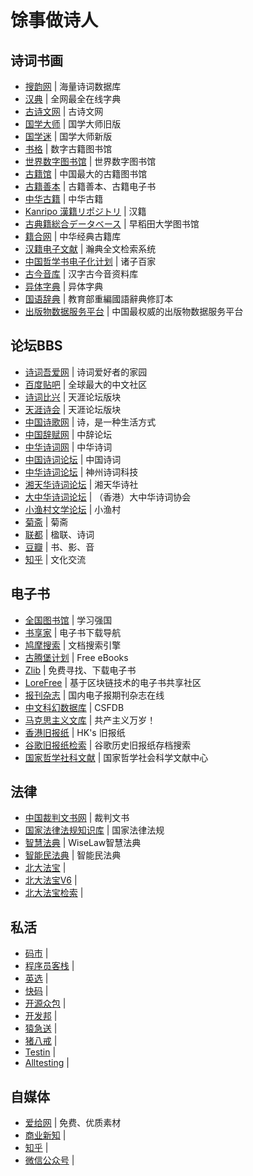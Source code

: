 # 馀事做诗人

## 诗词书画

- [搜韵网](https://sou-yun.cn/) | 海量诗词数据库
- [汉典](https://www.zdic.net/) | 全网最全在线字典
- [古诗文网](https://www.gushiwen.cn/) | 古诗文网
- [国学大师](http://www.guoxuedashi.net/) | 国学大师旧版
- [国学迷](http://www.guoxuemi.com/) | 国学大师新版
- [书格](https://shuge.org/) | 数字古籍图书馆
- [世界数字图书馆](https://www.wdl.org/) | 世界数字图书馆
- [古籍馆](https://www.gujiguan.com/) | 中国最大的古籍图书馆
- [古籍善本](http://book.shufaji.com/) | 古籍善本、古籍电子书
- [中华古籍](http://guji.artx.cn/) | 中华古籍
- [Kanripo 漢籍リポジトリ](http://kanripo.org/) | 汉籍
- [古典籍総合データベース](https://www.wul.waseda.ac.jp/kotenseki/index.html) | 早稻田大学图书馆
- [籍合网](http://www.ancientbooks.cn/) | 中华经典古籍库
- [汉籍电子文献](http://hanji.sinica.edu.tw/) | 瀚典全文检索系统
- [中国哲学书电子化计划](https://ctext.org/zhs) | 诸子百家
- [古今音库](https://xiaoxue.iis.sinica.edu.tw/ccr/) | 汉字古今音资料库
- [异体字典](https://dict.variants.moe.edu.tw/) | 异体字典
- [国语辞典](http://dict.revised.moe.edu.tw/cbdic/) | 教育部重編國語辭典修訂本
- [出版物数据服务平台](https://pdc.capub.cn/) | 中国最权威的出版物数据服务平台

## 论坛BBS

- [诗词吾爱网](https://www.52shici.com/) | 诗词爱好者的家园
- [百度贴吧](https://tieba.baidu.com/) | 全球最大的中文社区
- [诗词比兴](http://bbs.tianya.cn/list-no02-1.shtml) | 天涯论坛版块
- [天涯诗会](http://bbs.tianya.cn/list-poem-1.shtml) | 天涯论坛版块
- [中国诗歌网](https://www.zgshige.com/) | 诗，是一种生活方式
- [中国辞赋网](http://zgcfw.com.cn/) | 中辞论坛
- [中华诗词网](https://www.zhsc.net/) | 中华诗词
- [中国诗词论坛](http://www.zhliaoshe.com/) | 中国诗词
- [中华诗词论坛](http://www.zhsc.cn/) | 神州诗词科技
- [湘天华诗词论坛](http://www.xth2007.com/) | 湘天华诗社
- [大中华诗词论坛](http://www.hksc888.com/) | （香港）大中华诗词协会
- [小渔村文学论坛](http://www.chinaxiaoyucun.com/) | 小渔村
- [菊斋](http://www.juzhai.com/) | 菊斋
- [联都](https://www.china-liandu.com.cn/) | 楹联、诗词
- [豆瓣](https://www.douban.com/) | 书、影、音
- [知乎](https://www.zhihu.com/) | 文化交流

## 电子书

- [全国图书馆](https://www.xuexi.cn/189dcc399d86d930a47fa7d1a1aac8d5/26df623086bc5d4eae2d0009d196b582.html) | 学习强国
- [书享家](http://shuxiangjia.cn/) | 电子书下载导航
- [鸠摩搜索](https://www.jiumodiary.com/) | 文档搜索引擎
- [古腾堡计划](https://www.gutenberg.org/) | Free eBooks
- [Zlib](https://2lib.org/) | 免费寻找、下载电子书
- [LoreFree](https://ebook2.lorefree.com/) | 基于区块链技术的电子书共享社区
- [报刊杂志](http://www.53bk.com/baokan/) | 国内电子报期刊杂志在线
- [中文科幻数据库](https://csfdb.scifi-wiki.com/) | CSFDB
- [马克思主义文库](https://www.marxists.org/) | 共产主义万岁！
- [香港旧报纸](https://sc.lcsd.gov.hk/TuniS/mmis.hkpl.gov.hk/web/guest/old-hk-collection) | HK's 旧报纸
- [谷歌旧报纸检索](https://news.google.com/newspapers) | 谷歌历史旧报纸存档搜索
- [国家哲学社科文献](http://www.ncpssd.org/) | 国家哲学社会科学文献中心

## 法律

- [中国裁判文书网](https://wenshu.court.gov.cn/) | 裁判文书
- [国家法律法规知识库](https://flk.npc.gov.cn/) | 国家法律法规
- [智慧法典](https://wiselaw.jurtech.cn/) | WiseLaw智慧法典
- [智能民法典](https://civil.jurtech.cn/) | 智能民法典
- [北大法宝](http://www.pkulaw.cn/) | 
- [北大法宝V6](https://www.pkulaw.com/) | 
- [北大法宝检索](https://www.pkulaw.com/searchall) | 

## 私活

- [码市](https://codemart.com/) | 
- [程序员客栈](https://www.proginn.com/) | 
- [英选](https://www.yingxuan.io/) | 
- [快码](https://kuaimacode.com/) | 
- [开源众包](https://zb.oschina.net/) | 
- [开发邦](https://www.kaifabang.com/) | 
- [猿急送](https://www.yuanjisong.com/) | 
- [猪八戒](https://zbj.com/) | 
- [Testin](https://www.testin.cn/) | 
- [Alltesting](https://www.alltesting.cn/) | 

## 自媒体

- [爱给网](https://www.aigei.com/) | 免费、优质素材
- [商业新知](https://www.shangyexinzhi.com/) | 
- [知乎](https://www.zhihu.com/) | 
- [微信公众号](https://mp.weixin.qq.com/) | 